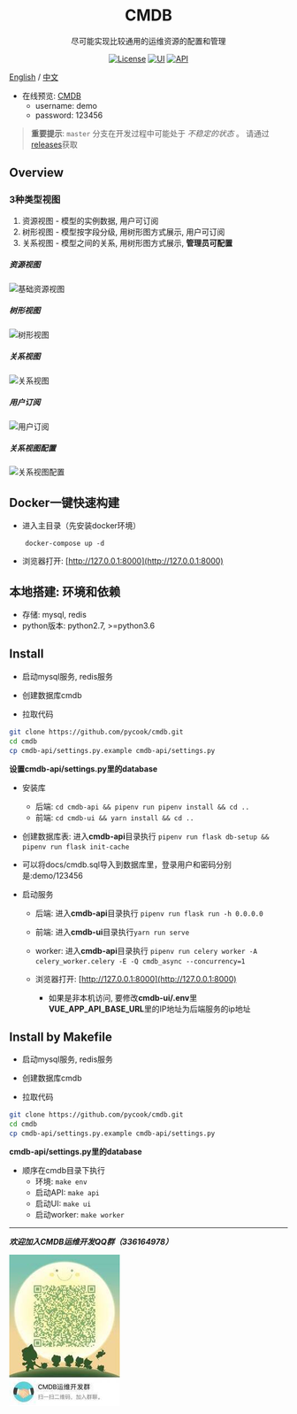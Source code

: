 <h1 align="center">CMDB</h1>
<div align="center">
尽可能实现比较通用的运维资源的配置和管理
</div>

<div align="center">

[![License](https://img.shields.io/badge/License-GPLv2-brightgreen)](https://github.com/pycook/cmdb/blob/master/LICENSE)
[![UI](https://img.shields.io/badge/UI-Ant%20Design%20Pro%20Vue-brightgreen)](https://github.com/sendya/ant-design-pro-vue) 
[![API](https://img.shields.io/badge/API-Flask-brightgreen)](https://github.com/pallets/flask) 

</div>

[English](README.md) / [中文](README_cn.md)

- 在线预览: [CMDB](http://121.42.12.46:8000)
    - username: demo
    - password: 123456
    
> **重要提示**: `master` 分支在开发过程中可能处于 *不稳定的状态* 。
请通过[releases](https://github.com/pycook/cmdb/releases)获取
    
Overview
----
### 3种类型视图
1. 资源视图 - 模型的实例数据, 用户可订阅
2. 树形视图 - 模型按字段分级, 用树形图方式展示, 用户可订阅
3. 关系视图 - 模型之间的关系, 用树形图方式展示, **管理员可配置**

##### 资源视图
![基础资源视图](https://raw.githubusercontent.com/pycook/cmdb/master/cmdb-ui/public/cmdb-ci.jpeg) 

##### 树形视图
![树形视图](https://raw.githubusercontent.com/pycook/cmdb/master/cmdb-ui/public/cmdb-tree.jpeg) 

##### 关系视图
![关系视图](https://raw.githubusercontent.com/pycook/cmdb/master/cmdb-ui/public/cmdb-relation.jpeg) 

##### 用户订阅
![用户订阅](https://raw.githubusercontent.com/pycook/cmdb/master/cmdb-ui/public/cmdb-preference.jpeg)

##### 关系视图配置
![关系视图配置](https://raw.githubusercontent.com/pycook/cmdb/master/cmdb-ui/public/cmdb-relation-define.jpeg)

Docker一键快速构建
----
- 进入主目录（先安装docker环境）
```
    docker-compose up -d
```

- 浏览器打开: [http://127.0.0.1:8000](http://127.0.0.1:8000)


本地搭建: 环境和依赖
----
- 存储: mysql, redis
- python版本: python2.7, >=python3.6

Install
----
- 启动mysql服务, redis服务

- 创建数据库cmdb
- 拉取代码
```bash
git clone https://github.com/pycook/cmdb.git
cd cmdb
cp cmdb-api/settings.py.example cmdb-api/settings.py
```
**设置cmdb-api/settings.py里的database**

- 安装库
  - 后端: ```cd cmdb-api && pipenv run pipenv install && cd ..```
  - 前端: ```cd cmdb-ui && yarn install && cd ..```
  
- 创建数据库表: 进入**cmdb-api**目录执行 ```pipenv run flask db-setup && pipenv run flask init-cache```
- 可以将docs/cmdb.sql导入到数据库里，登录用户和密码分别是:demo/123456
  
- 启动服务
  - 后端: 进入**cmdb-api**目录执行 ```pipenv run flask run -h 0.0.0.0```
  - 前端: 进入**cmdb-ui**目录执行```yarn run serve```
  - worker: 进入**cmdb-api**目录执行 ```pipenv run celery worker -A celery_worker.celery -E -Q cmdb_async --concurrency=1```
  
  - 浏览器打开:  [http://127.0.0.1:8000](http://127.0.0.1:8000)
    - 如果是非本机访问, 要修改**cmdb-ui/.env**里**VUE_APP_API_BASE_URL**里的IP地址为后端服务的ip地址


Install by Makefile
----
- 启动mysql服务, redis服务

- 创建数据库cmdb
- 拉取代码
```bash
git clone https://github.com/pycook/cmdb.git
cd cmdb
cp cmdb-api/settings.py.example cmdb-api/settings.py
```
**cmdb-api/settings.py里的database**

- 顺序在cmdb目录下执行
    - 环境: ```make env```
    - 启动API: ```make api```
    - 启动UI: ```make ui```
    - 启动worker: ```make worker```


----
_**欢迎加入CMDB运维开发QQ群（336164978）**_

![QQ群](cmdb-ui/public/qr_code.jpg)
